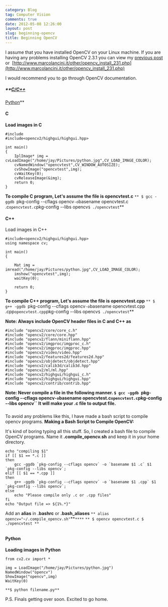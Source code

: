 ```yaml
---
category: Blog
tag: Computer Vision
comments: true
date: 2012-05-08 12:26:00
layout: post
slug: beginning-opencv
title: Beginning OpenCV
---
```


I assume that you have installed OpenCV on your Linux machine. If you are having any problems installing OpenCV 2.3.1 you can view my [previous post](http://jayrambhia.wordpress.com/2012/05/02/install-opencv-2-3-1-and-simplecv-in-ubuntu-12-04-precise-pangolin-arch-linux/) or  [http://www.marcolancini.it/other/opencv_install_231.php](http://www.marcolancini.it/other/opencv_install_231.php)

I would recommend you to go through OpenCV documentation.


##### **[C/C++](http://opencv.willowgarage.com/documentation)
[Python](http://opencv.willowgarage.com/documentation/python/cookbook.html)**




#### C


**Load images in C**

    
    #include
    #include<opencv2/highgui/highgui.hpp>
    
    int main()
    {
        IplImage* img = cvLoadImage("/home/jay/Pictures/python.jpg",CV_LOAD_IMAGE_COLOR);
        cvNamedWindow("opencvtest",CV_WINDOW_AUTOSIZE);
        cvShowImage("opencvtest",img);
        cvWaitKey(0);
        cvReleaseImage(&img);
        return 0;
    }




**To compile C program,
Let's assume the file is opencvtest.c**
`**
$ gcc -ggdb `pkg-config --cflags opencv` -o `basename opencvtest.c .c` opencvtest.c `pkg-config --libs opencv`
$ ./opencvtest
`**


#### C++


Load images in C++

    
    #include<opencv2/highgui/highgui.hpp>
    using namespace cv;
    
    int main()
    {
    
        Mat img = imread("/home/jay/Pictures/python.jpg",CV_LOAD_IMAGE_COLOR);
        imshow("opencvtest",img);
        waitKey(0);
    
        return 0;
    }




**To compile C++ program,
Let's assume the file is opencvtest.cpp**
`**
$ g++ -ggdb `pkg-config --cflags opencv` -o `basename opencvtest.cpp .cpp` opencvtest.cpp `pkg-config --libs opencv`
$ ./opencvtest
`**

**Note: Always include OpenCV header files in C and C++ as**

    
    #include "opencv2/core/core_c.h"
    #include "opencv2/core/core.hpp"
    #include "opencv2/flann/miniflann.hpp"
    #include "opencv2/imgproc/imgproc_c.h"
    #include "opencv2/imgproc/imgproc.hpp"
    #include "opencv2/video/video.hpp"
    #include "opencv2/features2d/features2d.hpp"
    #include "opencv2/objdetect/objdetect.hpp"
    #include "opencv2/calib3d/calib3d.hpp"
    #include "opencv2/ml/ml.hpp"
    #include "opencv2/highgui/highgui_c.h"
    #include "opencv2/highgui/highgui.hpp"
    #include "opencv2/contrib/contrib.hpp"




**Note: Never compile a file in the following manner.
`$ gcc -ggdb `pkg-config --cflags opencv` -o `basename opencvtest.c` opencvtest.c `pkg-config --libs opencv``
It will make your .c file to output file.**


##### 


To avoid any problems like this, I have made a bash script to compile opencv programs.
**Making a Bash Script to Compile OpenCV:**

It's kind of boring typing all this stuff. So, I created a bash file to compile OpenCV programs.
Name it **.compile_opencv.sh** and keep it in your home directory.

    
    echo "compiling $1"
    if [[ $1 == *.c ]]
    then
        gcc -ggdb `pkg-config --cflags opencv` -o `basename $1 .c` $1 `pkg-config --libs opencv`;
    elif [[ $1 == *.cpp ]]
    then
        g++ -ggdb `pkg-config --cflags opencv` -o `basename $1 .cpp` $1 `pkg-config --libs opencv`;
    else
        echo "Please compile only .c or .cpp files"
    fi
    echo "Output file => ${1%.*}"




Add an **alias** in **.bashrc** or **.bash_aliases**
`**
alias opencv="~/.compile_opencv.sh"`**`****`
`**
$ opencv opencvtest.c
$ ./opencvtest
**`


###### 




#### Python


**Loading images in Python**

    
    from cv2.cv import *
    
    img = LoadImage("/home/jay/Pictures/python.jpg")
    NamedWindow("opencv")
    ShowImage("opencv",img)
    WaitKey(0)




`**$ python filename.py**`

P.S. Finals getting over soon. Excited to go home.

